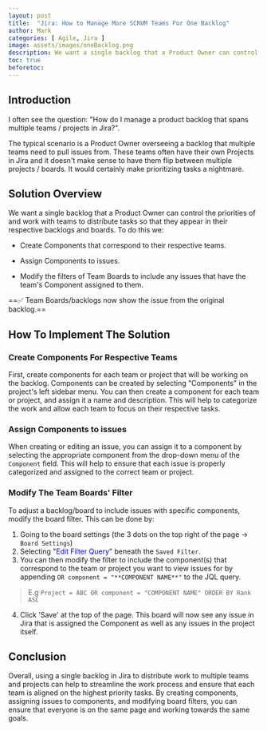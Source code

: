 ```yaml
---
layout: post
title:  "Jira: How to Manage More SCRUM Teams For One Backlog"
author: Mark
categories: [ Agile, Jira ]
image: assets/images/oneBacklog.png
description: We want a single backlog that a Product Owner can control the priorities of and work with teams to distribute tasks so that they appear in their respective backlogs and boards
toc: true
beforetoc: 
---
```

## Introduction
I often see the question: "How do I manage a product backlog that spans multiple teams / projects in Jira?".  

The typical scenario is a Product Owner overseeing a backlog that multiple teams need to pull issues from. These teams often have their own Projects in Jira and it doesn't make sense to have them flip between multiple projects / boards. It would certainly make prioritizing tasks a nightmare.

## Solution Overview
We want a single backlog that a Product Owner can control the priorities of and work with teams to distribute tasks so that they appear in their respective backlogs and boards. To do this we:
-  Create Components that correspond to their respective teams. 

- Assign Components to issues.

- Modify the filters of Team Boards to include any issues that have the team's Component assigned to them.

==✅ Team Boards/backlogs now show the issue from the original backlog.==

## How To Implement The Solution

### Create Components For Respective Teams
First, create components for each team or project that will be working on the backlog. Components can be created by selecting "Components" in the project's left sidebar menu. You can then create a component for each team or project, and assign it a name and description. This will help to categorize the work and allow each team to focus on their respective tasks.
 
### Assign Components to issues
When creating or editing an issue, you can assign it to a component by selecting the appropriate component from the drop-down menu of the `Component` field. This will help to ensure that each issue is properly categorized and assigned to the correct team or project.

### Modify The Team Boards' Filter
To adjust a backlog/board to include issues with specific components, modify the board filter. This can be done by:
1. Going to the board settings (the 3 dots on the top right of the page -> `Board Settings`)
2. Selecting  "<font color=blue>Edit Filter Query</font>" beneath the `Saved Filter`. 
3. You can then modify the filter to include the component(s) that correspond to the team or project you want to view issues for by appending `OR component = "**COMPONENT NAME**"` to the JQL query. 
>E.g 
>`Project = ABC OR component = "COMPONENT NAME" ORDER BY Rank ASC`  

4. Click 'Save' at the top of the page. This board will now see any issue in Jira that is assigned the Component as well as any issues in the project itself.

## Conclusion
Overall, using a single backlog in Jira to distribute work to multiple teams and projects can help to streamline the work process and ensure that each team is aligned on the highest priority tasks. By creating components, assigning issues to components, and modifying board filters, you can ensure that everyone is on the same page and working towards the same goals.
<!--stackedit_data:
eyJoaXN0b3J5IjpbMTc3NzI1MDU2MSwtMTcxNjgwOTQ5OF19
-->